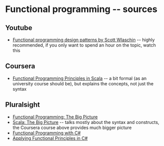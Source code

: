 # Functional programming -- sources

## Youtube
- [Functional programming design patterns by Scott Wlaschin](https://www.youtube.com/watch?v=E8I19uA-wGY) -- highly recommended, if you only want to spend an hour on the topic, watch this

## Coursera
 - [Functional Programming Principles in Scala](https://www.coursera.org/learn/progfun1) -- a bit formal (as an university course should be), but explains the concepts, not just the syntax

## Pluralsight
- [Functional Programming: The Big Picture](https://www.pluralsight.com/courses/functional-programming-big-picture)
- [Scala: The Big Picture](https://www.pluralsight.com/courses/scala-big-picture) -- talks mostly about the syntax and constructs, the Coursera course above provides much bigger picture
- [Functional Programming with C#](https://www.pluralsight.com/courses/functional-programming-csharp)
- [Applying Functional Principles in C#](https://www.pluralsight.com/courses/csharp-applying-functional-principles)